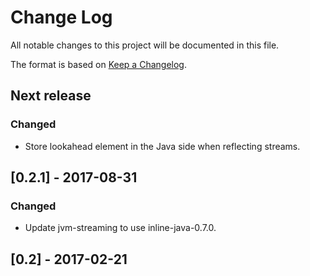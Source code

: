 # Change Log

All notable changes to this project will be documented in this file.

The format is based on [Keep a Changelog](http://keepachangelog.com/).

## Next release

### Changed

* Store lookahead element in the Java side when reflecting streams.

## [0.2.1] - 2017-08-31

### Changed

* Update jvm-streaming to use inline-java-0.7.0.

## [0.2] - 2017-02-21
